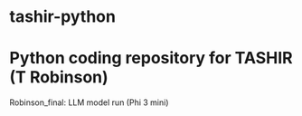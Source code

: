 # tashir-python
# Python coding repository for TASHIR (T Robinson)
Robinson_final: LLM model run (Phi 3 mini)

